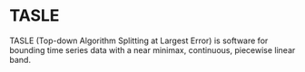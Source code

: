 # TASLE
TASLE (Top-down Algorithm Splitting at Largest Error) is software for bounding time series data with a near minimax, continuous, piecewise linear band.
